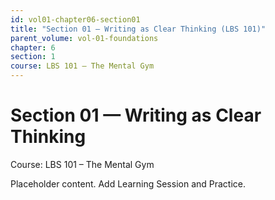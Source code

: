 ```yaml
---
id: vol01-chapter06-section01
title: "Section 01 — Writing as Clear Thinking (LBS 101)"
parent_volume: vol-01-foundations
chapter: 6
section: 1
course: LBS 101 – The Mental Gym
---
```


# Section 01 — Writing as Clear Thinking
Course: LBS 101 – The Mental Gym

Placeholder content. Add Learning Session and Practice.

